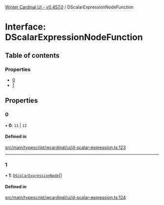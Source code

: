 [Winter Cardinal UI - v0.457.0](../index.md) / DScalarExpressionNodeFunction

# Interface: DScalarExpressionNodeFunction

## Table of contents

### Properties

- [0](DScalarExpressionNodeFunction.md#0)
- [1](DScalarExpressionNodeFunction.md#1)

## Properties

### 0

• **0**: ``11`` \| ``12``

#### Defined in

[src/main/typescript/wcardinal/ui/d-scalar-expression.ts:123](https://github.com/winter-cardinal/winter-cardinal-ui/blob/v0.457.0/src/main/typescript/wcardinal/ui/d-scalar-expression.ts#L123)

___

### 1

• **1**: [`DScalarExpressionNode`](../index.md#dscalarexpressionnode)[]

#### Defined in

[src/main/typescript/wcardinal/ui/d-scalar-expression.ts:124](https://github.com/winter-cardinal/winter-cardinal-ui/blob/v0.457.0/src/main/typescript/wcardinal/ui/d-scalar-expression.ts#L124)
